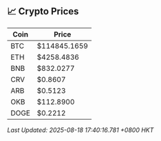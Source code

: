 ## 📈 Crypto Prices

| Coin | Price |
| ---- | ----- |
| BTC | $114845.1659 |
| ETH | $4258.4836 |
| BNB | $832.0277 |
| CRV | $0.8607 |
| ARB | $0.5123 |
| OKB | $112.8900 |
| DOGE | $0.2212 |

_Last Updated: 2025-08-18 17:40:16.781 +0800 HKT_